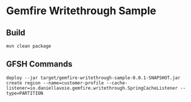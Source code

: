 # Gemfire Writethrough Sample

## Build

```
mvn clean package
```

## GFSH Commands

```
deploy --jar target/gemfire-writethrough-sample-0.0.1-SNAPSHOT.jar
create region --name=customer-profile --cache-listener=io.daniellavoie.gemfire.writethrough.SpringCacheListener --type=PARTITION
```
